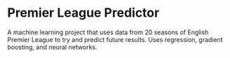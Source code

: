 # Premier League Predictor

A machine learning project that uses data from 20 seasons of English Premier League to try and predict future results.
Uses regression, gradient boosting, and neural networks.
